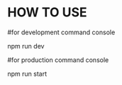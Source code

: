 # HOW TO USE

#for development command console

npm run dev

#for production command console

npm run start
